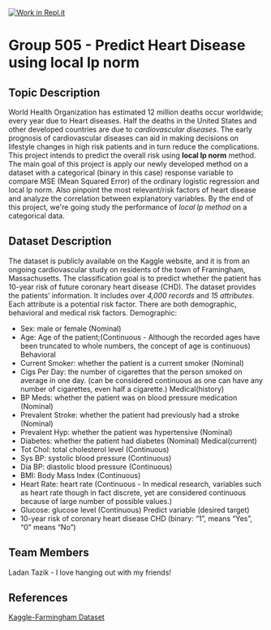 [![Work in Repl.it](https://classroom.github.com/assets/work-in-replit-14baed9a392b3a25080506f3b7b6d57f295ec2978f6f33ec97e36a161684cbe9.svg)](https://classroom.github.com/online_ide?assignment_repo_id=315718&assignment_repo_type=GroupAssignmentRepo)
# Group 505 - Predict Heart Disease using local lp norm

## Topic Description
World Health Organization has estimated 12 million deaths occur worldwide; every year due to Heart diseases. Half the deaths in the United States and other developed countries are due to *cardiovascular diseases*. The early prognosis of cardiovascular diseases can aid in making decisions on lifestyle changes in high risk patients and in turn reduce the complications. This project intends to predict the overall risk using **local lp norm** method. The main goal of this project is apply our newly developed method on a dataset with a categorical (binary in this case) response variable to compare MSE (Mean Squared Error) of the ordinary logistic regression and local lp norm. Also pinpoint the most relevant/risk factors of heart disease and analyze the correlation between explanatory variables. By the end of this project, we're going study the performance of *local lp method* on a categorical data.

## Dataset Description
The dataset is publicly available on the Kaggle website, and it is from an ongoing cardiovascular study on residents of the town of Framingham, Massachusetts. The classification goal is to predict whether the patient has 10-year risk of future coronary heart disease (CHD). The dataset provides the patients’ information. It includes over *4,000 records* and *15 attributes*. Each attribute is a potential risk factor. There are both demographic, behavioral and medical risk factors.
Demographic:
- Sex: male or female (Nominal)
- Age: Age of the patient;(Continuous - Although the recorded ages have been truncated to whole numbers, the concept of age is continuous)
Behavioral
- Current Smoker: whether the patient is a current smoker (Nominal)
- Cigs Per Day: the number of cigarettes that the person smoked on average in one day. (can be considered continuous as one can have any number of cigarettes, even half a cigarette.)
Medical(history)
- BP Meds: whether the patient was on blood pressure medication (Nominal)
- Prevalent Stroke: whether the patient had previously had a stroke (Nominal)
- Prevalent Hyp: whether the patient was hypertensive (Nominal)
- Diabetes: whether the patient had diabetes (Nominal)
Medical(current)
- Tot Chol: total cholesterol level (Continuous)
- Sys BP: systolic blood pressure (Continuous)
- Dia BP: diastolic blood pressure (Continuous)
- BMI: Body Mass Index (Continuous)
- Heart Rate: heart rate (Continuous - In medical research, variables such as heart rate though in fact discrete, yet are considered continuous because of large number of possible values.)
- Glucose: glucose level (Continuous)
Predict variable (desired target)
- 10-year risk of coronary heart disease CHD (binary: “1”, means “Yes”, “0” means “No”)

## Team Members

Ladan Tazik - I love hanging out with my friends!

## References
[Kaggle-Farmingham Dataset](https://www.kaggle.com/amanajmera1/framingham-heart-study-dataset)

